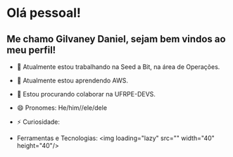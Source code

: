 # Olá pessoal!
## Me chamo Gilvaney Daniel, sejam bem vindos ao meu perfil!

- 🔭 Atualmente estou trabalhando na Seed a Bit, na área de Operações.
- 🌱 Atualmente estou aprendendo AWS.
- 👯 Estou procurando colaborar na UFRPE-DEVS.
- 😄 Pronomes: He/him//ele/dele
- ⚡ Curiosidade:

- Ferramentas e Tecnologias: <img loading="lazy" src="<link rel="stylesheet" href="https://cdn.jsdelivr.net/gh/devicons/devicon@v2.15.1/devicon.min.css">" width="40" height="40"/>


